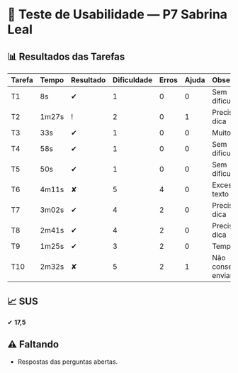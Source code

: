 # 👤 Teste de Usabilidade — P7 Sabrina Leal

## 📊 Resultados das Tarefas
| Tarefa | Tempo | Resultado | Dificuldade | Erros | Ajuda | Observações |
|--------|-------|-----------|-------------|-------|-------|-------------|
| T1 | 8s | ✔ | 1 | 0 | 0 | Sem dificuldades |
| T2 | 1m27s | ! | 2 | 0 | 1 | Precisou de dica |
| T3 | 33s | ✔ | 1 | 0 | 0 | Muitos textos |
| T4 | 58s | ✔ | 1 | 0 | 0 | Sem dificuldades |
| T5 | 50s | ✔ | 1 | 0 | 0 | Sem dificuldades |
| T6 | 4m11s | ✘ | 5 | 4 | 0 | Excesso de texto |
| T7 | 3m02s | ✔ | 4 | 2 | 0 | Precisou de dica |
| T8 | 2m41s | ✔ | 4 | 2 | 0 | Precisou de dica |
| T9 | 1m25s | ✔ | 3 | 2 | 0 | Tempo alto |
| T10 | 2m32s | ✘ | 5 | 2 | 1 | Não conseguiu enviar |

## 📈 SUS
✔ **17,5**

## ⚠️ Faltando
- Respostas das perguntas abertas.
